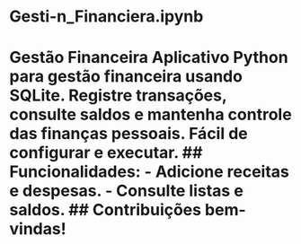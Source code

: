 # Gesti-n_Financiera.ipynb
# Gestão Financeira  Aplicativo Python para gestão financeira usando SQLite. Registre transações, consulte saldos e mantenha controle das finanças pessoais. Fácil de configurar e executar.  ## Funcionalidades:  - Adicione receitas e despesas. - Consulte listas e saldos.  ## Contribuições bem-vindas!

